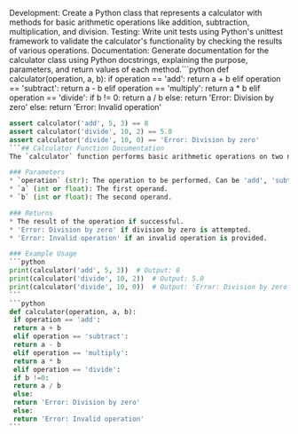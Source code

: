 Development: Create a Python class that represents a calculator with methods for basic arithmetic operations like addition, subtraction, multiplication, and division.
Testing: Write unit tests using Python's unittest framework to validate the calculator's functionality by checking the results of various operations.
Documentation: Generate documentation for the calculator class using Python docstrings, explaining the purpose, parameters, and return values of each method.```python
def calculator(operation, a, b):
    if operation == 'add':
        return a + b
    elif operation == 'subtract':
        return a - b
    elif operation == 'multiply':
        return a * b
    elif operation == 'divide':
        if b != 0:
            return a / b
        else:
            return 'Error: Division by zero'
    else:
        return 'Error: Invalid operation'
``````python
assert calculator('add', 5, 3) == 8
assert calculator('divide', 10, 2) == 5.0
assert calculator('divide', 10, 0) == 'Error: Division by zero'
```## Calculator Function Documentation
The `calculator` function performs basic arithmetic operations on two numbers.

### Parameters
* `operation` (str): The operation to be performed. Can be 'add', 'subtract', 'multiply', or 'divide'.
* `a` (int or float): The first operand.
* `b` (int or float): The second operand.

### Returns
* The result of the operation if successful.
* 'Error: Division by zero' if division by zero is attempted.
* 'Error: Invalid operation' if an invalid operation is provided.

### Example Usage
```python
print(calculator('add', 5, 3))  # Output: 8
print(calculator('divide', 10, 2))  # Output: 5.0
print(calculator('divide', 10, 0))  # Output: 'Error: Division by zero'
```
```python
def calculator(operation, a, b):
 if operation == 'add':
 return a + b
 elif operation == 'subtract':
 return a - b
 elif operation == 'multiply':
 return a * b
 elif operation == 'divide':
 if b !=0:
 return a / b
 else:
 return 'Error: Division by zero'
 else:
 return 'Error: Invalid operation'
```
